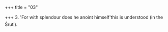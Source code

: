 +++
title = "03"

+++
3. 'For with splendour does he anoint himself'this is understood (in the Śruti).
